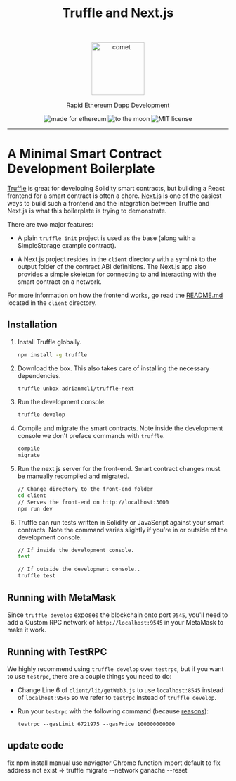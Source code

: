<h1 align="center">Truffle and Next.js</h1> <br>
<p align="center">
  <img alt="comet" src="https://user-images.githubusercontent.com/943555/33169670-574322ee-cffa-11e7-9150-7b720ee0ee24.png" width="120">
</p>
<p align="center">Rapid Ethereum Dapp Development</p>

<p align="center">
  <img alt="made for ethereum" src="https://img.shields.io/badge/made_for-ethereum-771ea5.svg">
  <img alt="to the moon" src="https://img.shields.io/badge/to_the-moon-fab127.svg">
  <img alt="MIT license" src="https://img.shields.io/badge/license-MIT-blue.svg">
</p>

---

# A Minimal Smart Contract Development Boilerplate

[Truffle](https://github.com/trufflesuite/truffle) is great for developing Solidity smart contracts, but building a React frontend for a smart contract is often a chore. [Next.js](https://github.com/zeit/next.js) is one of the easiest ways to build such a frontend and the integration between Truffle and Next.js is what this boilerplate is trying to demonstrate.

There are two major features:

- A plain `truffle init` project is used as the base (along with a SimpleStorage example contract).

- A Next.js project resides in the `client` directory with a symlink to the output folder of the contract ABI definitions. The Next.js app also provides a simple skeleton for connecting to and interacting with the smart contract on a network.

For more information on how the frontend works, go read the [README.md](https://github.com/adrianmcli/truffle-next/blob/master/client/README.md) located in the `client` directory.

## Installation

1. Install Truffle globally.
    ```bash
    npm install -g truffle
    ```

2. Download the box. This also takes care of installing the necessary dependencies.
    ```bash
    truffle unbox adrianmcli/truffle-next
    ```

3. Run the development console.
    ```bash
    truffle develop
    ```

4. Compile and migrate the smart contracts. Note inside the development console we don't preface commands with `truffle`.
    ```bash
    compile
    migrate
    ```

5. Run the next.js server for the front-end. Smart contract changes must be manually recompiled and migrated.
    ```bash
    // Change directory to the front-end folder
    cd client
    // Serves the front-end on http://localhost:3000
    npm run dev
    ```

6. Truffle can run tests written in Solidity or JavaScript against your smart contracts. Note the command varies slightly if you're in or outside of the development console.
    ```bash
    // If inside the development console.
    test

    // If outside the development console..
    truffle test
    ```

## Running with MetaMask

Since `truffle develop` exposes the blockchain onto port `9545`, you'll need to add a Custom RPC network of `http://localhost:9545` in your MetaMask to make it work.

## Running with TestRPC

We highly recommend using `truffle develop` over `testrpc`, but if you want to use `testrpc`, there are a couple things you need to do:

- Change Line 6 of `client/lib/getWeb3.js` to use `localhost:8545` instead of `localhost:9545` so we refer to `testrpc` instead of `truffle develop`.
- Run your `testrpc` with the following command (because [reasons](https://github.com/trufflesuite/truffle/issues/660#issuecomment-343066784)):

   ```
   testrpc --gasLimit 6721975 --gasPrice 100000000000
   ```

## update code
fix npm install manual
use navigator Chrome
function import default to fix
address not exist => truffle migrate --network ganache --reset